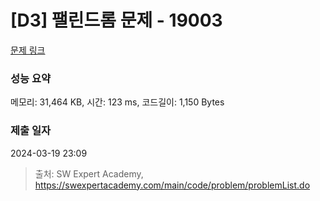 # [D3] 팰린드롬 문제 - 19003 

[문제 링크](https://swexpertacademy.com/main/code/problem/problemDetail.do?contestProbId=AYtrCJQaDb4DFAR-) 

### 성능 요약

메모리: 31,464 KB, 시간: 123 ms, 코드길이: 1,150 Bytes

### 제출 일자

2024-03-19 23:09



> 출처: SW Expert Academy, https://swexpertacademy.com/main/code/problem/problemList.do